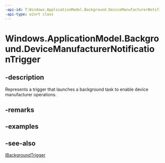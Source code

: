 ```yaml
---
-api-id: T:Windows.ApplicationModel.Background.DeviceManufacturerNotificationTrigger
-api-type: winrt class
---
```


<!-- Class syntax.
public class DeviceManufacturerNotificationTrigger : Windows.ApplicationModel.Background.IBackgroundTrigger, Windows.ApplicationModel.Background.IDeviceManufacturerNotificationTrigger
-->

# Windows.ApplicationModel.Background.DeviceManufacturerNotificationTrigger

## -description
Represents a trigger that launches a background task to enable device manufacturer operations.

## -remarks

## -examples

## -see-also
[IBackgroundTrigger](ibackgroundtrigger.md)